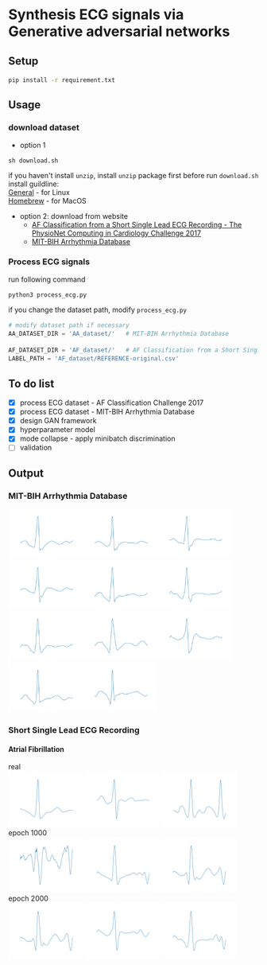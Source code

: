 # Synthesis ECG signals via Generative adversarial networks


## Setup
```bash
pip install -r requirement.txt
```
## Usage

### download dataset
- option 1
```
sh download.sh
```
if you haven't install `unzip`, install `unzip` package first before run `download.sh`<br>
install guildline: <br>
[General](https://www.tecmint.com/install-zip-and-unzip-in-linux/) - for Linux<br>
[Homebrew](https://formulae.brew.sh/formula/unzip) - for MacOS 
- option 2:
    download from website 
    - [AF Classification from a Short Single Lead ECG Recording - The PhysioNet Computing in Cardiology Challenge 2017](https://physionet.org/content/challenge-2017/1.0.0/training2017.zip)
    - [MIT-BIH Arrhythmia Database](https://physionet.org/static/published-projects/mitdb/mit-bih-arrhythmia-database-1.0.0.zip)

### Process ECG signals
run following command 
```
python3 process_ecg.py
```
if you change the dataset path, modify `process_ecg.py` 
```python 3
# modify dataset path if necessary
AA_DATASET_DIR = 'AA_dataset/'   # MIT-BIH Arrhythmia Database
    
AF_DATASET_DIR = 'AF_dataset/'   # AF Classification from a Short Single Lead ECG Recording - The PhysioNet Computing in Cardiology Challenge 2017
LABEL_PATH = 'AF_dataset/REFERENCE-original.csv'

``` 
## To do list
- [x] process ECG dataset - AF Classification Challenge 2017
- [x] process ECG dataset - MIT-BIH Arrhythmia Database
- [x] design GAN framework
- [x] hyperparameter model
- [x] mode collapse - apply minibatch discrimination
- [ ] validation

## Output 
### MIT-BIH Arrhythmia Database
<img src="generate_ECG/aa_e4000_7.png" alt="aa_e4000_7.png" width="150"/><img src="generate_ECG/aa_e4000_16.png" alt="aa_e4000_16.png" width="150"/><img src="generate_ECG/aa_e4000_11.png" alt="aa_e4000_11.png" width="150"/><img src="generate_ECG/aa_e4000_19.png" alt="aa_e4000_19.png" width="150"/><img src="generate_ECG/aa_e4000_40.png" alt="aa_e4000_40.png" width="150"/><img src="generate_ECG/aa_e5000_12.png" alt="aa_e5000_12.png" width="150"/><img src="generate_ECG/aa_e5000_26.png" alt="aa_e5000_26.png" width="150"/><img src="generate_ECG/aa_e7000_44.png" alt="aa_e7000_44.png" width="150"/><img src="generate_ECG/aa_e8000_33.png" alt="aa_e8000_33.png" width="150"/><img src="generate_ECG/aa_e10000_51.png" alt="aa_e10000_51.png" width="150"/><img src="generate_ECG/aa_e10000_89.png" alt="aa_e10000_89.png" width="150"/>

### Short Single Lead ECG Recording
#### Atrial Fibrillation
real <br>
<img src="generate_ECG/af_real_3.png" alt="af_real_3.png" width="150"/>
<img src="generate_ECG/af_real_4.png" alt="af_real_4.png" width="150"/>
<img src="generate_ECG/af_real_6.png" alt="af_real_6.png" width="150"/> <br>
epoch 1000 <br>
<img src="generate_ECG/afaf_e1000_3.png" alt="afaf_e1000_3.png" width="150"/>
<img src="generate_ECG/afaf_e1000_4.png" alt="afaf_e1000_4.png" width="150"/>
<img src="generate_ECG/afaf_e1000_6.png" alt="afaf_e1000_6.png" width="150"/> <br>
epoch 2000 <br>
<img src="generate_ECG/afaf_e2000_6.png" alt="afaf_e2000_6.png" width="150"/>
<img src="generate_ECG/afaf_e2000_8.png" alt="afaf_e2000_8.png" width="150"/>
<img src="generate_ECG/afaf_e2000_14.png" alt="afaf_e2000_14.png" width="150"/> <br>